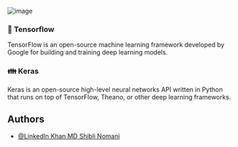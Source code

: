 
![image](https://github.com/Shibli-Nomani/Deep-Learning-and-AI-Work/assets/101654553/8b34c03d-94fe-495e-85f9-23f09b56b19e)


### 🎩 Tensorflow
TensorFlow is an open-source machine learning framework developed by Google for building and training deep learning models.

### 👪 Keras
Keras is an open-source high-level neural networks API written in Python that runs on top of TensorFlow, Theano, or other deep learning frameworks.


## Authors

- [@LinkedIn Khan MD Shibli Nomani](https://www.linkedin.com/in/khan-md-shibli-nomani-45445612b/)


